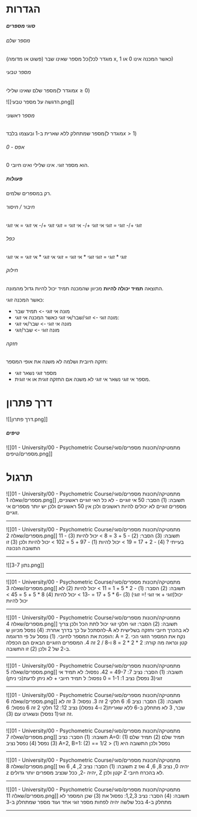 # הגדרות
##### סוגי מספרים
###### מספר שלם
כל מספר שאינו שבר (פשוט או מדומה)(מוגדר לכל x, כאשר המכנה אינו 0 או 1)
###### מספר טבעי
מספר שלם שאינו שלילי(מוגדר ל$x\geq0$)

![[הדגשה על מספר טבעי.png]]
###### מספר ראשוני
מספר שמתחלק ללא שארית ב-1 ובעצמו בלבד(מוגדר ל$x>1$)
###### 0 - אפס
0 הוא מספר זוגי.
אינו שלילי ואינו חיובי.
##### פעולות
רק במספרים שלמים.
###### חיבור / חיסור
זוגי +/- זוגי = זוגי
אי זוגי +/- אי זוגי = זוגי
זוגי +/- אי זוגי = אי זוגי
###### כפל
זוגי * זוגי = זוגי
זוגי * אי זוגי = זוגי
אי זוגי * אי זוגי = אי זוגי
###### חילוק
התוצאה **תמיד יכולה להיות**  מכיוון שהמכנה תמיד יכול להיות גדול מהמונה.

כאשר המכנה זוגי:
* מונה אי זוגי -> תמיד שבר
* מונה זוגי -> זוגי/שבר/אי זוגי
כאשר המכנה אי זוגי:
* מונה אי זוגי -> שבר/אי זוגי
* מונה זוגי -> שבר/זוגי
###### חזקה
חזקה חיובית ושלמה לא משנה את אופי המספר:
* מספר זוגי נשאר זוגי
* מספר אי זוגי נשאר אי זוגי
לא משנה אם החזקה זוגית או אי זוגית.
# דרך פתרון
![[דרך פתרון.png]]
##### טיפים
![[01 - University/00 - Psychometric Course/מתמטיקה/תכונות מספרים/סוגי מספרים/טיפים.png]]
# תרגול
![[01 - University/00 - Psychometric Course/מתמטיקה/תכונות מספרים/סוגי מספרים/שאלה 1.png]]
תשובה: (1)
הסבר: 50 אי זוגיים - לא כל האי זוגיים ראשוניים, מספרים זוגיים לא יכולים להיות ראשונים ולכן אין 50 ראשוניים ולכן יש יותר מספרים אי זוגיים.
***
![[01 - University/00 - Psychometric Course/מתמטיקה/תכונות מספרים/סוגי מספרים/שאלה 2.png]]
תשובה: (3)
הסבר:
(2) - 5 + 3 = 8 > יכול להיות
(3) - 11 בעייתי ?
(4) - 2 + 17 = 19 > יכול להיות
(1) - 97 + 5 = 102 > יכול להיות
ולכן (3) זו התשובה הנכונה
***
![[נתון 3-7.png]]
***
![[01 - University/00 - Psychometric Course/מתמטיקה/תכונות מספרים/סוגי מספרים/שאלה 3.png]]
תשובה: (2)
הסבר:
(1) - 2 * 5 + 1 = 11 > יכול להיות
(2) לא יכול(זוגי + אי זוגי != זוגי)
(3) -6 * 5 + 17 = -13 > יכול להיות
(4) 8 * 5 + 5 = 45 > יכול להיות
***
![[01 - University/00 - Psychometric Course/מתמטיקה/תכונות מספרים/סוגי מספרים/שאלה 4.png]]
תשובה: (2)
הסבר: זוגי חלקי זוגי יכול לתת הכל ולכן צריך להסתכל על כך בדרך אחרת: 
(4) נפסל מכיוון ש-A לא בהכרך חיובי וחזקה בשלישית לא הופכת את המספר לחיובי.
(1) נפסל על פי הדוגמה: A = 2.
נקח את המספר הזוגי הכי קטן ונראה מה קורה:
2 * 2 * 2 = 8 ו-8 / 2 זה 4.
המספרים הזוגיים הבאים הם הכפלה ב-2 של 2 ולכן (2) זו התשובה.
***
![[01 - University/00 - Psychometric Course/מתמטיקה/תכונות מספרים/סוגי מספרים/שאלה 5.png]]
תשובה: (1)
הסבר: נציב 7: 49-7 = 42.
נפסול: לא תמיד אי זוגי(3 נפסל)
נציב 1: 1-1 = 0
נפסול: ל תמיד חיובי + לא ניתן לדעת(כי ניתן)
***
![[01 - University/00 - Psychometric Course/מתמטיקה/תכונות מספרים/סוגי מספרים/שאלה 6.png]]
תשובה: (3)
הסבר:
נציב 6: 6 חלקי 2 זה 3.
נפסול: 3 זה לא שבר, 3 לא מתחלק ב-6 ללא שארית(2 ו-4 נפסלו)
נציב 12: 12 חלקי 2 זה 6
נפסול: 6 זה זוגי(1 נפסל)
ונשארנו עם (3).
***
![[01 - University/00 - Psychometric Course/מתמטיקה/תכונות מספרים/סוגי מספרים/שאלה 7.png]]
תשובה: (1)
הסבר:
	נציב A=0:
		(1) תמיד שלם
		(2) תמיד שלם
		(3) נפסל
		(4) נפסל
	נציב A=2, B=1:
		(2) == 1/2 > נפסל
	ולכן התשובה היא (1)
***
![[01 - University/00 - Psychometric Course/מתמטיקה/תכונות מספרים/סוגי מספרים/שאלה 8.png]]
תשובה: (1)
הסבר:
	נציב 2, 4, 6 ואז z יהיה 0,
	נציב 8, 6, 4 ואז z יהיה -2,
	ככל שנציב מספרים יותר גדולים, Z יקטן ולכן Z לא בהכרח חיובי.
***
![[01 - University/00 - Psychometric Course/מתמטיקה/תכונות מספרים/סוגי מספרים/שאלה 11.png]]
תשובה: (4)
הסבר:
	נציב 1,2,3:
		נפסול את (3) שכן המספר לא מתחלק ב-4
	בכל שלשה יהיה לפחות מספר זוגי אחד ועוד מספר שמתחלק ב-3
***
